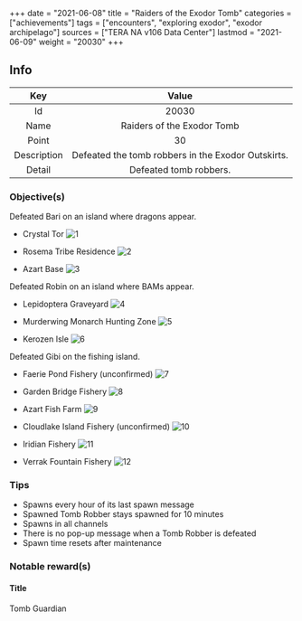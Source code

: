 +++
date = "2021-06-08"
title = "Raiders of the Exodor Tomb"
categories = ["achievements"]
tags = ["encounters", "exploring exodor", "exodor archipelago"]
sources = ["TERA NA v106 Data Center"]
lastmod = "2021-06-09"
weight = "20030"
+++

[1]: /images/achievements/encounters/20030_01.png
[2]: /images/achievements/encounters/20030_02.png
[3]: /images/achievements/encounters/20030_03.png
[4]: /images/achievements/encounters/20030_04.png
[5]: /images/achievements/encounters/20030_05.png
[6]: /images/achievements/encounters/20030_06.png
[7]: /images/achievements/encounters/20030_07.png
[8]: /images/achievements/encounters/20030_08.png
[9]: /images/achievements/encounters/20030_09.png
[10]: /images/achievements/encounters/20030_10.png
[11]: /images/achievements/encounters/20030_11.png
[12]: /images/achievements/encounters/20030_12.png

## Info

Key | Value
:-: | :-:
Id | 20030
Name | Raiders of the Exodor Tomb
Point | 30
Description | Defeated the tomb robbers in the Exodor Outskirts.
Detail | Defeated tomb robbers.

### Objective(s)

Defeated Bari on an island where dragons appear.

- Crystal Tor
![1]

- Rosema Tribe Residence
![2]

- Azart Base
![3]

Defeated Robin on an island where BAMs appear.

- Lepidoptera Graveyard
![4]

- Murderwing Monarch Hunting Zone
![5]

- Kerozen Isle
![6]

Defeated Gibi on the fishing island.

- Faerie Pond Fishery (unconfirmed)
![7]

- Garden Bridge Fishery
![8]

- Azart Fish Farm
![9]

- Cloudlake Island Fishery (unconfirmed)
![10]

- Iridian Fishery
![11]

- Verrak Fountain Fishery
![12]

### Tips
- Spawns every hour of its last spawn message
- Spawned Tomb Robber stays spawned for 10 minutes
- Spawns in all channels
- There is no pop-up message when a Tomb Robber is defeated
- Spawn time resets after maintenance

### Notable reward(s)

#### Title
Tomb Guardian
